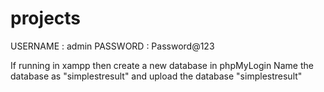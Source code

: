 # projects
USERNAME : admin PASSWORD : Password@123

If running in xampp then create a new database in phpMyLogin Name the database as "simplestresult" and upload the database "simplestresult"
